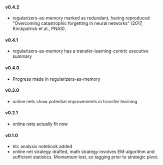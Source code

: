 #### v0.4.2 
- regularizers-as-memory marked as redundant, having reproduced "Overcoming catastrophic forgetting in neural networks" (2017, Kirckpatrick et al., PNAS). 

#### v0.4.1 
- regularizers-as-memory has a transfer-learning-centric executive summary 

#### v0.4.0 
- Progress made in regularizers-as-memory 

#### v0.3.0 
- online nets show potential improvements in transfer learning 

#### v0.2.1 
- online nets actually fit now 

#### v0.1.0 
- btc analysis notebook added
- online net strategy drafted, math strategy involves EM-algorithm and sufficient statistics. Momentum lost, so tagging prior to strategic pivot.

